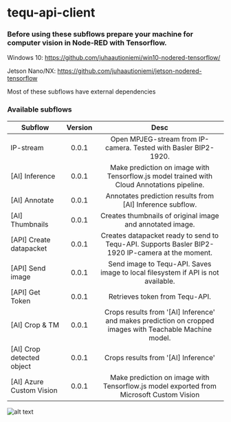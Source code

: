 # tequ-api-client

### Before using these subflows prepare your machine for computer vision in Node-RED with Tensorflow.

Windows 10: https://github.com/juhaautioniemi/win10-nodered-tensorflow/

Jetson Nano/NX: https://github.com/juhaautioniemi/jetson-nodered-tensorflow

Most of these subflows have external dependencies

### Available subflows

| Subflow                   | Version         | Desc |
| --------------------------|:---------------:| :-------------:| 
| IP-stream                 | 0.0.1           | Open MPJEG-stream from IP-camera. Tested with Basler BIP2-1920. |
| [AI] Inference            | 0.0.1	          | Make prediction on image with Tensorflow.js model trained with Cloud Annotations pipeline. |
| [AI] Annotate	            | 0.0.1           | Annotates prediction results from [AI] Inference subflow. |
| [AI] Thumbnails           | 0.0.1           | Creates thumbnails of original image and annotated image. |
| [API] Create datapacket   | 0.0.1           | Creates datapacket ready to send to Tequ-API. Supports Basler BIP2-1920 IP-camera at the moment. |
| [API] Send image          | 0.0.1           | Send image to Tequ-API. Saves image to local filesystem if API is not available. |
| [API] Get Token           | 0.0.1           | Retrieves token from Tequ-API. |
| [AI] Crop & TM            | 0.0.1           | Crops results from '[AI] Inference' and makes prediction on cropped images with Teachable Machine model. |
| [AI] Crop detected object | 0.0.1           | Crops results from '[AI] Inference' |
| [AI] Azure Custom Vision  | 0.0.1           | Make prediction on image with Tensorflow.js model exported from Microsoft Custom Vision |

![alt text](
https://github.com/juhaautioniemi/tequ-api-client/blob/master/subflows.JPG "subflows")

